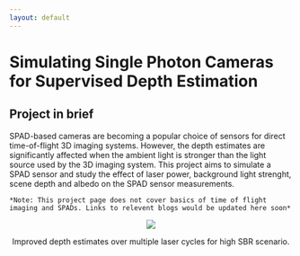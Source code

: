 ```yaml
---
layout: default
---
```


# Simulating Single Photon Cameras for Supervised Depth Estimation


## Project in brief
SPAD-based cameras are becoming a popular choice of sensors for direct time-of-flight 3D imaging systems. However, the depth estimates are significantly affected when the ambient light is stronger than the light source used by the 3D imaging system. This project aims to simulate a SPAD sensor and study the effect of laser power, background light strenght, scene depth and albedo on the SPAD sensor measurements.

`*Note: This project page does not cover basics of time of flight imaging and SPADs. Links to relevent blogs would be updated here soon*`

<p align='center'>
  <img src='/images/High_SBR.gif'>
</p>
<p align='center'>
    Improved depth estimates over multiple laser cycles for high SBR scenario.
</p>
